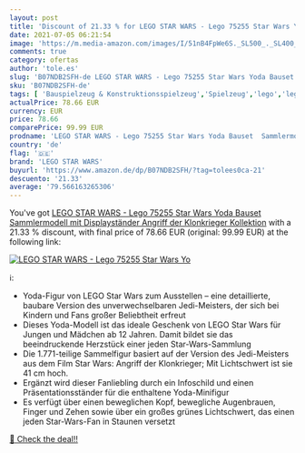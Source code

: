 ```yaml
---
layout: post
title: 'Discount of 21.33 % for LEGO STAR WARS - Lego 75255 Star Wars Yo'
date: 2021-07-05 06:21:54
image: 'https://m.media-amazon.com/images/I/51nB4FpWe6S._SL500_._SL400_.jpg'
comments: true
category: ofertas
author: 'tole.es'
slug: 'B07NDB2SFH-de LEGO STAR WARS - Lego 75255 Star Wars Yoda Bauset...'
sku: 'B07NDB2SFH-de'
tags: [ 'Bauspielzeug & Konstruktionsspielzeug','Spielzeug','lego','lego star wars', ]
actualPrice: 78.66 EUR
currency: EUR
price: 78.66
comparePrice: 99.99 EUR
prodname: 'LEGO STAR WARS - Lego 75255 Star Wars Yoda Bauset  Sammlermodell mit Displayständer  Angriff der Klonkrieger Kollektion'
country: 'de'
flag: '🇩🇪'
brand: 'LEGO STAR WARS'
buyurl: 'https://www.amazon.de/dp/B07NDB2SFH/?tag=tolees0ca-21'
descuento: '21.33'
average: '79.566163265306'
---
```


You've got [LEGO STAR WARS - Lego 75255 Star Wars Yoda Bauset  Sammlermodell mit Displayständer  Angriff der Klonkrieger Kollektion](https://www.amazon.de/dp/B07NDB2SFH/?tag=tolees0ca-21) with a  21.33 % discount, with final price of 78.66 EUR (original: 99.99 EUR) at the following link:

[![LEGO STAR WARS - Lego 75255 Star Wars Yo](https://m.media-amazon.com/images/I/51nB4FpWe6S._SL500_._SL400_.jpg)](https://www.amazon.de/dp/B07NDB2SFH/?tag=tolees0ca-21)

ℹ️:

- Yoda-Figur von LEGO Star Wars zum Ausstellen – eine detaillierte, baubare Version des unverwechselbaren Jedi-Meisters, der sich bei Kindern und Fans großer Beliebtheit erfreut
- Dieses Yoda-Modell ist das ideale Geschenk von LEGO Star Wars für Jungen und Mädchen ab 12 Jahren. Damit bildet sie das beeindruckende Herzstück einer jeden Star-Wars-Sammlung
- Die 1.771-teilige Sammelfigur basiert auf der Version des Jedi-Meisters aus dem Film Star Wars: Angriff der Klonkrieger; Mit Lichtschwert ist sie 41 cm hoch.
- Ergänzt wird dieser Fanliebling durch ein Infoschild und einen Präsentationsständer für die enthaltene Yoda-Minifigur
- Es verfügt über einen beweglichen Kopf, bewegliche Augenbrauen, Finger und Zehen sowie über ein großes grünes Lichtschwert, das einen jeden Star-Wars-Fan in Staunen versetzt

[🛒 Check the deal!!](https://www.amazon.de/dp/B07NDB2SFH/?tag=tolees0ca-21)
